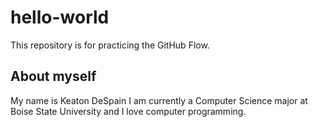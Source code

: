 # hello-world
This repository is for practicing the GitHub Flow.
## About myself
My name is Keaton DeSpain I am currently a Computer Science major at Boise State University and I love computer programming.
